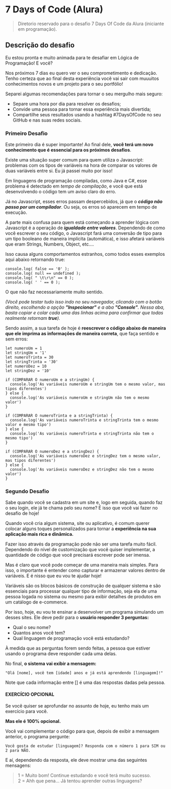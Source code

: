 # 7 Days of Code (Alura)
> Diretorio reservado para o desafio 7 Days Of Code da Alura (iniciante em programação).

## Descrição do desafio
Eu estou pronta e muito animada para te desafiar em Lógica de Programação! E você?

Nos próximos 7 dias eu quero ver o seu comprometimento e dedicação. Tenho certeza que ao final desta experiência você vai sair com muuuitos conhecimentos novos e um projeto para o seu portfólio!

Separei algumas recomendações para tornar o seu mergulho mais seguro:

* Separe uma hora por dia para resolver os desafios;
* Convide uma pessoa para tornar essa experiência mais divertida;
* Compartilhe seus resultados usando a hashtag #7DaysOfCode no seu GitHub e nas suas redes sociais.

### Primeiro Desafio
Este primeiro dia é super importante! Ao final dele, **você terá um novo conhecimento que é essencial para os próximos desafios**.

Existe uma situação super comum para quem utiliza o Javascript: problemas com os tipos de variáveis na hora de comparar os valores de duas variáveis entre si. Eu já passei muito por isso!

Em linguagens de programação compiladas, como Java e C#, esse problema é detectado em *tempo de compilação*, e você que está desenvolvendo o código tem um aviso claro do erro.

Já no Javascript, esses erros passam despercebidos, já que o ***código não passa por um compilador***. Ou seja, os erros só aparecem em tempo de execução.

A parte mais confusa para quem está começando a aprender lógica com Javascript é a operação de ***igualdade entre valores***. Dependendo de como você escrever o seu código, o Javascript fará uma conversão de tipo para um tipo booleano de maneira implícita (automática), e isso afetará variáveis que eram Strings, Numbers, Object, etc….

Isso causa alguns comportamentos estranhos, como todos esses exemplos aqui abaixo retornando true:

```
console.log( false == '0' );
console.log( null == undefined );
console.log( " \t\r\n" == 0 );
console.log( ' ' == 0 );
```

O que não faz necessariamente muito sentido.

*(Você pode testar tudo isso indo no seu navegador, clicando com o botão direito, escolhendo a opção ***"Inspecionar"*** e a aba ***"Console"***. Nessa aba, basta copiar e colar cada uma das linhas acima para confirmar que todas realmente retornam ***true***).*

Sendo assim, a sua tarefa de hoje é **reescrever o código abaixo de maneira que ele imprima as informações de maneira correta**, que faça sentido e sem erros:
```
let numeroUm = 1
let stringUm = '1'
let numeroTrinta = 30
let stringTrinta = '30'
let numeroDez = 10
let stringDez = '10'

if (COMPARAR O numeroUm e a stringUm) {
  console.log('As variáveis numeroUm e stringUm tem o mesmo valor, mas tipos diferentes')
} else {
  console.log('As variáveis numeroUm e stringUm não tem o mesmo valor')
}

if (COMPARAR O numeroTrinta e a stringTrinta) {
  console.log('As variáveis numeroTrinta e stringTrinta tem o mesmo valor e mesmo tipo')
} else {
  console.log('As variáveis numeroTrinta e stringTrinta não tem o mesmo tipo')
}

if (COMPARAR O numeroDez e a stringDez) {
  console.log('As variáveis numeroDez e stringDez tem o mesmo valor, mas tipos diferentes')
} else {
  console.log('As variáveis numeroDez e stringDez não tem o mesmo valor')
}
```
### Segundo Desafio
Sabe quando você se cadastra em um site e, logo em seguida, quando faz o seu login, ele já te chama pelo seu nome? É isso que você vai fazer no desafio de hoje!

Quando você cria algum sistema, site ou aplicativo, é comum querer colocar alguns toques personalizados para tornar a **experiência na sua aplicação mais rica e dinâmica.**

Fazer isso através da programação pode não ser uma tarefa muito fácil. Dependendo do nível de customização que você quiser implementar, a quantidade de código que você precisará escrever pode ser imensa.

Mas é claro que você pode começar de uma maneira mais simples. Para isso, o importante é entender como capturar e armazenar valores dentro de variáveis. E é nisso que eu vou te ajudar hoje!

Variáveis são os blocos básicos de construção de qualquer sistema e são essenciais para processar qualquer tipo de informação, seja ela de uma pessoa logada no sistema ou mesmo para exibir detalhes de produtos em um catálogo de e-commerce.

Por isso, hoje, eu vou te ensinar a desenvolver um programa simulando um desses sites. Ele deve pedir para o **usuário responder 3 perguntas:**

* Qual o seu nome?
* Quantos anos você tem?
* Qual linguagem de programação você está estudando?

À medida que as perguntas forem sendo feitas, a pessoa que estiver usando o programa deve responder cada uma delas.

No final, **o sistema vai exibir a mensagem:**
```
"Olá [nome], você tem [idade] anos e já está aprendendo [linguagem]!"
```
Note que cada informação entre [] é uma das respostas dadas pela pessoa.

#### EXERCÍCIO OPCIONAL

Se você quiser se aprofundar no assunto de hoje, eu tenho mais um exercício para você.

**Mas ele é 100% opcional.**

Você vai complementar o código para que, depois de exibir a mensagem anterior, o programa pergunte:
```
Você gosta de estudar [linguagem]? Responda com o número 1 para SIM ou 2 para NÃO.
```
E aí, dependendo da resposta, ele deve mostrar uma das seguintes mensagens:

> 1 = Muito bom! Continue estudando e você terá muito sucesso. <br>
> 2 = Ahh que pena... Já tentou aprender outras linguagens?
